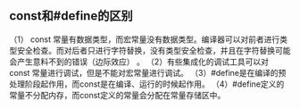 

## const和#define的区别

（1） const 常量有数据类型，而宏常量没有数据类型。编译器可以对前者进行类型安全检查。而对后者只进行字符替换，没有类型安全检查，并且在字符替换可能会产生意料不到的错误（边际效应） 。
（2）有些集成化的调试工具可以对 const 常量进行调试，但是不能对宏常量进行调试。
（3）#define是在编译的预处理阶段起作用，而const是在编译、运行的时候起作用。
（4）#define定义的常量不分配内存，而const定义的常量会分配在常量存储区中。
